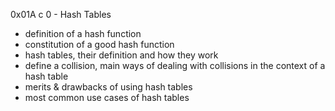 0x01A c 0 - Hash Tables

- definition of a hash function
- constitution of a good hash function
- hash tables, their definition and how they work
- define a collision, main ways of dealing with collisions in the context of a hash table
- merits & drawbacks of using hash tables
- most common use cases of hash tables
